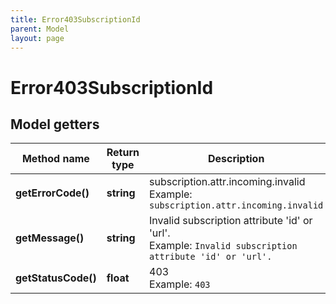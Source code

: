```yaml
---
title: Error403SubscriptionId
parent: Model
layout: page
---
```


# Error403SubscriptionId

## Model getters

Method name | Return type | Description | Notes
------------ | ------------- | ------------- | -------------
**getErrorCode()** | **string** | subscription.attr.incoming.invalid <br>Example: `subscription.attr.incoming.invalid` |
**getMessage()** | **string** | Invalid subscription attribute 'id' or 'url'. <br>Example: `Invalid subscription attribute 'id' or 'url'.` |
**getStatusCode()** | **float** | 403 <br>Example: `403` |

